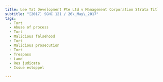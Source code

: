 ```yaml
---
title: Lee Tat Development Pte Ltd v Management Corporation Strata Title Plan No 301 
subtitle: "[2017] SGHC 121 / 26\_May\_2017"
tags:
  - Tort
  - Abuse of process
  - Tort
  - Malicious falsehood
  - Tort
  - Malicious prosecution
  - Tort
  - Trespass
  - Land
  - Res judicata
  - Issue estoppel

---
```


